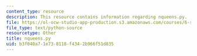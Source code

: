 ```yaml
---
content_type: resource
description: This resource contains information regarding nqueens.py.
file: https://ol-ocw-studio-app-production.s3.amazonaws.com/courses/6-s095-programming-for-the-puzzled-january-iap-2018/b3f040a71e738118f4342b966f51d835_nqueens.py
file_type: text/python-source
resourcetype: Other
title: nqueens.py
uid: b3f040a7-1e73-8118-f434-2b966f51d835
---
```

